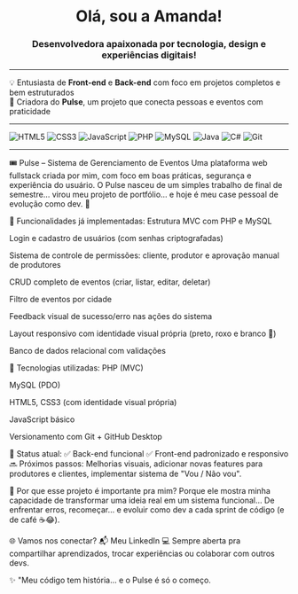 <h1 align="center">Olá, sou a Amanda!</h1>
<h3 align="center">Desenvolvedora apaixonada por tecnologia, design e experiências digitais!</h3>

---

💡 Entusiasta de **Front-end** e **Back-end** com foco em projetos completos e bem estruturados   
📌 Criadora do **Pulse**, um projeto que conecta pessoas e eventos com praticidade

---

![HTML5](https://img.shields.io/badge/HTML5-E34F26?style=for-the-badge&logo=html5&logoColor=white)
![CSS3](https://img.shields.io/badge/CSS3-1572B6?style=for-the-badge&logo=css3&logoColor=white)
![JavaScript](https://img.shields.io/badge/JavaScript-F7DF1E?style=for-the-badge&logo=javascript&logoColor=black)
![PHP](https://img.shields.io/badge/PHP-777BB4?style=for-the-badge&logo=php&logoColor=white)
![MySQL](https://img.shields.io/badge/MySQL-4479A1?style=for-the-badge&logo=mysql&logoColor=white)
![Java](https://img.shields.io/badge/Java-ED8B00?style=for-the-badge&logo=java&logoColor=white)
![C#](https://img.shields.io/badge/C%23-68217A?style=for-the-badge&logo=csharp&logoColor=white)
![Git](https://img.shields.io/badge/Git-F05032?style=for-the-badge&logo=git&logoColor=white)

---

🎟️ Pulse – Sistema de Gerenciamento de Eventos
Uma plataforma web fullstack criada por mim, com foco em boas práticas, segurança e experiência do usuário.
O Pulse nasceu de um simples trabalho de final de semestre… virou meu projeto de portfólio… e hoje é meu case pessoal de evolução como dev. 🚀

📌 Funcionalidades já implementadas:
Estrutura MVC com PHP e MySQL

Login e cadastro de usuários (com senhas criptografadas)

Sistema de controle de permissões: cliente, produtor e aprovação manual de produtores

CRUD completo de eventos (criar, listar, editar, deletar)

Filtro de eventos por cidade

Feedback visual de sucesso/erro nas ações do sistema

Layout responsivo com identidade visual própria (preto, roxo e branco 🎨)

Banco de dados relacional com validações

🔧 Tecnologias utilizadas:
PHP (MVC)

MySQL (PDO)

HTML5, CSS3 (com identidade visual própria)

JavaScript básico

Versionamento com Git + GitHub Desktop

🚧 Status atual:
✅ Back-end funcional
✅ Front-end padronizado e responsivo
🔜 Próximos passos: Melhorias visuais, adicionar novas features para produtores e clientes, implementar sistema de "Vou / Não vou".

💬 Por que esse projeto é importante pra mim?
Porque ele mostra minha capacidade de transformar uma ideia real em um sistema funcional…
De enfrentar erros, recomeçar… e evoluir como dev a cada sprint de código (e de café ☕😂).

🌐 Vamos nos conectar?
📬 Meu LinkedIn
💻 Sempre aberta pra compartilhar aprendizados, trocar experiências ou colaborar com outros devs.

✨ "Meu código tem história… e o Pulse é só o começo.
